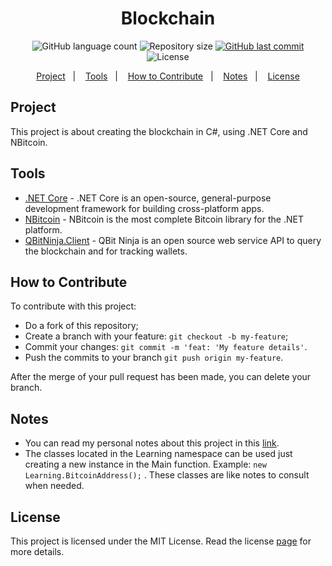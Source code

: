 <h1 align="center">
    Blockchain
</h1>

<p align="center">
  <img alt="GitHub language count" src="https://img.shields.io/github/languages/count/JV-Amorim/Blockchain">

  <img alt="Repository size" src="https://img.shields.io/github/repo-size/JV-Amorim/Blockchain">
  
  <a href="https://github.com/JV-Amorim/Blockchain/commits/master">
    <img alt="GitHub last commit" src="https://img.shields.io/github/last-commit/JV-Amorim/Blockchain">
  </a>

  <img alt="License" src="https://img.shields.io/badge/license-MIT-brightgreen">
</p>

<p align="center">
  <a href="#project">Project</a>&nbsp;&nbsp;&nbsp;|&nbsp;&nbsp;&nbsp;
  <a href="#tools">Tools</a>&nbsp;&nbsp;&nbsp;|&nbsp;&nbsp;&nbsp;
  <a href="#how-to-contribute">How to Contribute</a>&nbsp;&nbsp;&nbsp;|&nbsp;&nbsp;&nbsp;
  <a href="#notes">Notes</a>&nbsp;&nbsp;&nbsp;|&nbsp;&nbsp;&nbsp;
  <a href="#license">License</a>
</p>

## Project

This project is about creating the blockchain in C#, using .NET Core and NBitcoin.

## Tools

- [.NET Core](https://docs.microsoft.com/en-us/dotnet/core/install/) - .NET Core is an open-source, general-purpose development framework for building cross-platform apps.
- [NBitcoin](https://github.com/MetacoSA/NBitcoin) - NBitcoin is the most complete Bitcoin library for the .NET platform.
- [QBitNinja.Client](https://www.nuget.org/packages/QBitNinja.Client/) - QBit Ninja is an open source web service API to query the blockchain and for tracking wallets.

## How to Contribute

To contribute with this project:

- Do a fork of this repository;
- Create a branch with your feature: `git checkout -b my-feature`;
- Commit your changes: `git commit -m 'feat: 'My feature details'`.
- Push the commits to your branch `git push origin my-feature`.

After the merge of your pull request has been made, you can delete your branch.

## Notes

- You can read my personal notes about this project in this [link](https://gist.github.com/JV-Amorim/9869a9ff89e0f5b69def6fd80adb2f09).
- The classes located in the Learning namespace can be used just creating a new instance in the Main function. Example: `new Learning.BitcoinAddress();` . These classes are like notes to consult when needed.

## License

This project is licensed under the MIT License. Read the license [page](https://opensource.org/licenses/MIT) for more details.
